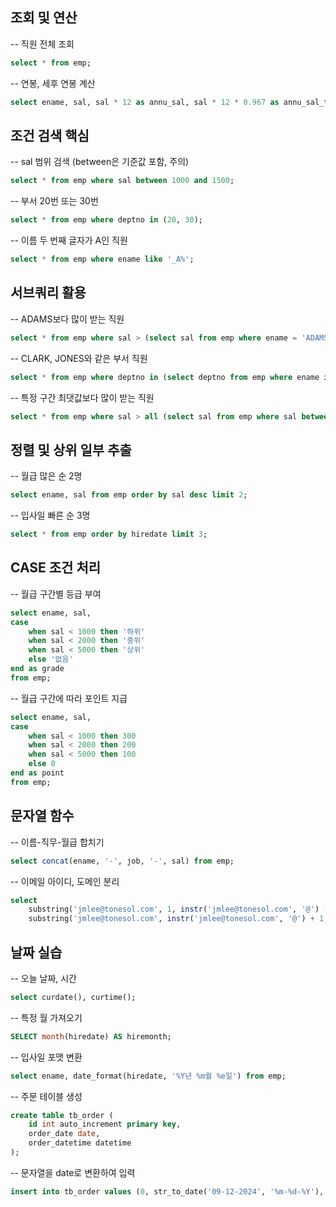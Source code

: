 ## 조회 및 연산
-- 직원 전체 조회
```sql
select * from emp;
```

-- 연봉, 세후 연봉 계산
```sql
select ename, sal, sal * 12 as annu_sal, sal * 12 * 0.967 as annu_sal_tax from emp;
```

## 조건 검색 핵심
-- sal 범위 검색 (between은 기준값 포함, 주의)
```sql
select * from emp where sal between 1000 and 1500;
```

-- 부서 20번 또는 30번
```sql
select * from emp where deptno in (20, 30);
```


-- 이름 두 번째 글자가 A인 직원
```sql
select * from emp where ename like '_A%';
```


## 서브쿼리 활용
-- ADAMS보다 많이 받는 직원
```sql
select * from emp where sal > (select sal from emp where ename = 'ADAMS');
```


-- CLARK, JONES와 같은 부서 직원
```sql
select * from emp where deptno in (select deptno from emp where ename in ('CLARK','JONES'));
```


-- 특정 구간 최댓값보다 많이 받는 직원
```sql
select * from emp where sal > all (select sal from emp where sal between 2000 and 3000);
```


## 정렬 및 상위 일부 추출
-- 월급 많은 순 2명
```sql
select ename, sal from emp order by sal desc limit 2;
```


-- 입사일 빠른 순 3명
```sql
select * from emp order by hiredate limit 3;
```


## CASE 조건 처리
-- 월급 구간별 등급 부여
```sql
select ename, sal,
case
    when sal < 1000 then '하위'
    when sal < 2000 then '중위'
    when sal < 5000 then '상위'
    else '없음'
end as grade
from emp;
```


-- 월급 구간에 따라 포인트 지급
```sql
select ename, sal,
case
    when sal < 1000 then 300
    when sal < 2000 then 200
    when sal < 5000 then 100
    else 0
end as point
from emp;
```


## 문자열 함수
-- 이름-직무-월급 합치기
```sql
select concat(ename, '-', job, '-', sal) from emp;
```


-- 이메일 아이디, 도메인 분리
```sql
select 
    substring('jmlee@tonesol.com', 1, instr('jmlee@tonesol.com', '@') - 1) as id,
    substring('jmlee@tonesol.com', instr('jmlee@tonesol.com', '@') + 1, instr('jmlee@tonesol.com', '.') - instr('jmlee@tonesol.com', '@') - 1) as domain;
```


## 날짜 실습
-- 오늘 날짜, 시간
```sql
select curdate(), curtime();
```


-- 특정 월 가져오기
```sql
SELECT month(hiredate) AS hiremonth;
```


-- 입사일 포맷 변환
```sql
select ename, date_format(hiredate, '%Y년 %m월 %e일') from emp;
```


-- 주문 테이블 생성
```sql
create table tb_order (
    id int auto_increment primary key,
    order_date date,
    order_datetime datetime
);

```

-- 문자열을 date로 변환하여 입력
```sql
insert into tb_order values (0, str_to_date('09-12-2024', '%m-%d-%Y'), curtime());
```
